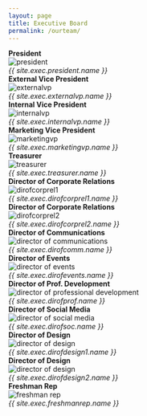 ```yaml
---
layout: page
title: Executive Board
permalink: /ourteam/
---
```


<style>
  .exec {
    max-width: 100%; 
    height: auto;   
  }

  
</style>
<div class="row">
  <div class="column">
    <strong>President</strong><br>
    <img src="{{ site.exec.president.file_path }}" alt='president' class='exec' />
    <br><em>{{ site.exec.president.name }}</em>
  </div>
  <div class="column">
    <strong>External Vice President</strong><br>
    <img src="{{ site.exec.externalvp.file_path }}" alt='externalvp' class='exec' />
    <br><em>{{ site.exec.externalvp.name }}</em>
  </div>
</div>

<div class="row">
  <div class="column">
    <strong>Internal Vice President</strong><br>
    <img src="{{ site.exec.internalvp.file_path }}" alt='internalvp' class='exec' />
    <br><em>{{ site.exec.internalvp.name }}</em>
  </div>
  <div class="column">
    <strong>Marketing Vice President</strong><br>
    <img src="{{ site.exec.marketingvp.file_path }}" alt='marketingvp' class='exec' />
    <br><em>{{ site.exec.marketingvp.name }}</em>
  </div>
  <div class="column">
    <strong>Treasurer</strong><br>
    <img src="{{ site.exec.treasurer.file_path }}" alt='treasurer' class='exec' />
    <br><em>{{ site.exec.treasurer.name }}</em>
  </div>
</div>
  
<div class="row">
  <div class="column">
    <strong>Director of Corporate Relations</strong><br>
    <img src="{{ site.exec.dirofcorprel1.file_path }}" alt='dirofcorprel1' class='exec' /> 
    <br><em>{{ site.exec.dirofcorprel1.name }}</em>
  </div>
  <div class="column">
    <strong>Director of Corporate Relations</strong><br>
    <img src="{{ site.exec.dirofcorprel2.file_path }}" alt='dirofcorprel2' class='exec' /> 
    <br><em>{{ site.exec.dirofcorprel2.name }}</em>
  </div>
  <div class="column">
    <strong>Director of Communications</strong><br>
    <img src="{{ site.exec.dirofcomm.file_path }}" alt='director of communications' class='exec' /> 
    <br><em>{{ site.exec.dirofcomm.name }}</em>
  </div>
</div>
  
<div class="row">
  <div class="column">
    <strong>Director of Events</strong><br>
    <img src="{{ site.exec.dirofevents.file_path }}" alt='director of events' class='exec' />
    <br><em>{{ site.exec.dirofevents.name }}</em>
  </div>
  <div class="column">
    <strong>Director of Prof. Development</strong><br>
    <img src="{{ site.exec.dirofprof.file_path }}" alt='director of professional development' class='exec' />
    <br><em>{{ site.exec.dirofprof.name }}</em>
  </div>
  <div class="column">
    <strong>Director of Social Media</strong><br>
    <img src="{{ site.exec.dirofsoc.file_path }}" alt='director of social media' class='exec' />
    <br><em>{{ site.exec.dirofsoc.name }}</em>
  </div>
</div>

<div class="row">
  <div class="column">
    <strong>Director of Design</strong><br>
    <img src="{{ site.exec.dirofdesign1.file_path }}" alt='director of design' class='exec' /> 
    <br><em>{{ site.exec.dirofdesign1.name }}</em>
  </div>
  <div class="column">
    <strong>Director of Design</strong><br>
    <img src="{{ site.exec.dirofdesign2.file_path }}" alt='director of design' class='exec' /> 
    <br><em>{{ site.exec.dirofdesign2.name }}</em>
  </div>
  <div class="column">
    <strong>Freshman Rep</strong><br>
    <img src="{{ site.exec.freshmanrep.file_path }}" alt='freshman rep' class='exec' /> 
    <br><em>{{ site.exec.freshmanrep.name }}</em>
  </div>
</div>
